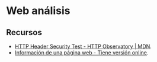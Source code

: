 # Web análisis

## Recursos

- [HTTP Header Security Test - HTTP Observatory | MDN](https://developer.mozilla.org/en-US/observatory/).
- [Información de una página web - Tiene versión online](https://github.com/lissy93/web-check?tab=readme-ov-file).

